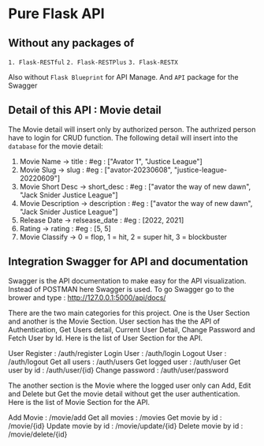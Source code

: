 # Pure Flask API

## Without any packages of 
`1. Flask-RESTful`
`2. Flask-RESTPlus`
`3. Flask-RESTX`

Also without `Flask Blueprint` for API Manage.
And `API` package for the Swagger

## Detail of this API : Movie detail
The Movie detail will insert only by authorized person. The authrized person have to login for CRUD function.
The following detail will insert into the `database` for the movie detail:

1. Movie Name           -> title            : #eg : ["Avator 1", "Justice League"]
2. Movie Slug           -> slug             : #eg : ["avator-20230608", "justice-league-20220609"]
3. Movie Short Desc     -> short_desc       : #eg : ["avator the way of new dawn", "Jack Snider Justice League"]
4. Movie Description    -> description      : #eg : ["avator the way of new dawn", "Jack Snider Justice League"]
5. Release Date         -> relsease_date    : #eg : [2022,  2021]
6. Rating               -> rating           : #eg : [5, 5]
7. Movie Classify       -> 0 = flop, 1 = hit, 2 = super hit, 3 = blockbuster

## Integration Swagger for API and documentation
Swagger is the API documentation to make easy for the API visualization. Instead of POSTMAN here Swagger is used.
To go Swagger go to the brower and type : http://127.0.0.1:5000/api/docs/ 

There are the two main categories for this project. One is the User Section and another is the Movie Section.
User section has the the API of Authentication, Get Users detail, Current User Detail, Change Password and Fetch User by Id.
Here is the list of User Section for the API.

User Register   : /auth/register
Login User      : /auth/login
Logout User     : /auth/logout
Get all users   : /auth/users
Get logged user : /auth/user
Get user by id  : /auth/user/{id}
Change password : /auth/user/password

The another section is the Movie where the logged user only can Add, Edit and Delete but Get the movie detail without get the 
user authentication.
Here is the list of Movie Section for the API.

Add Movie           : /movie/add
Get all movies      : /movies
Get movie by id     : /movie/{id}
Update movie by id  : /movie/update/{id}
Delete movie by id  : /movie/delete/{id}
